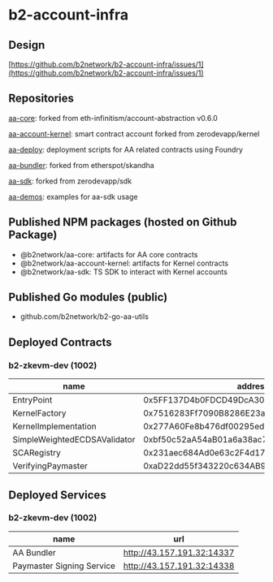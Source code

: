 # b2-account-infra

## Design

[https://github.com/b2network/b2-account-infra/issues/1](https://github.com/b2network/b2-account-infra/issues/1)

## Repositories

[aa-core](https://github.com/b2network/aa-core): forked from eth-infinitism/account-abstraction v0.6.0

[aa-account-kernel](https://github.com/b2network/aa-account-kernel): smart contract account forked from zerodevapp/kernel

[aa-deploy](https://github.com/b2network/aa-deploy): deployment scripts for AA related contracts using Foundry

[aa-bundler](https://github.com/b2network/aa-bundler): forked from etherspot/skandha

[aa-sdk](https://github.com/b2network/aa-sdk): forked from zerodevapp/sdk

[aa-demos](https://github.com/b2network/aa-demos): examples for aa-sdk usage

## Published NPM packages (hosted on Github Package)

- @b2network/aa-core: artifacts for AA core contracts
- @b2network/aa-account-kernel: artifacts for Kernel contracts
- @b2network/aa-sdk: TS SDK to interact with Kernel accounts

## Published Go modules (public)

- github.com/b2network/b2-go-aa-utils

## Deployed Contracts

### b2-zkevm-dev (1002)

| name | address |
| ---- | ------- |
| EntryPoint | 0x5FF137D4b0FDCD49DcA30c7CF57E578a026d2789 |
| KernelFactory | 0x7516283Ff7090B8286E23a16f8b5b35B3ba541A2 |
| KernelImplementation | 0x277A60Fe8b476df00295ed8D89aFca39F7f73187 |
| SimpleWeightedECDSAValidator | 0xbf50c52aA54aB01a6a38ac7b4475bdF04e768319 |
| SCARegistry | 0x231aec684Ad0e63c2F4d176EddCE97A1B666247c |
| VerifyingPaymaster | 0xaD22dd55f343220c634AB94Db20e3C184faAeEB7 |

## Deployed Services

### b2-zkevm-dev (1002)

| name | url |
| ---- | --- |
| AA Bundler | <http://43.157.191.32:14337> |
| Paymaster Signing Service | <http://43.157.191.32:14338> |
